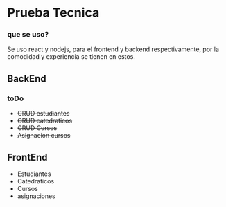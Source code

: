 # Prueba Tecnica

### que se uso?

Se uso react y nodejs, para el frontend y backend respectivamente, por la comodidad y experiencia se tienen en estos.

## BackEnd

### toDo

-  ~~CRUD estudiantes~~
- ~~CRUD catedraticos~~
- ~~CRUD Cursos~~
- ~~Asignacion cursos~~


## FrontEnd

- Estudiantes
- Catedraticos
- Cursos
- asignaciones
